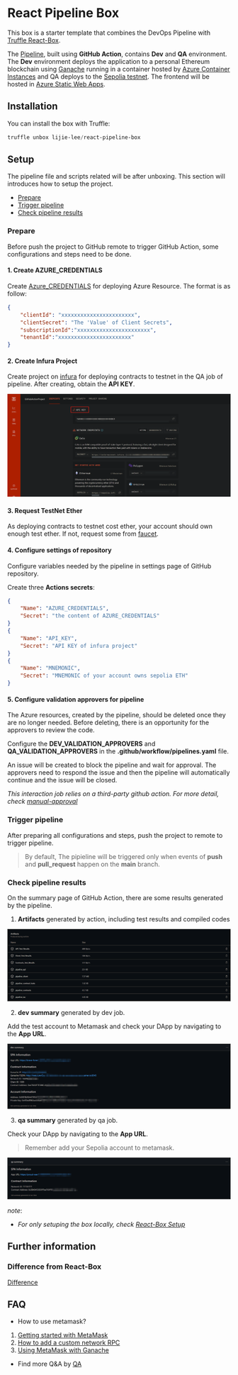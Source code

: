 # React Pipeline Box

This box is a starter template that combines the DevOps Pipeline with [Truffle React-Box](https://trufflesuite.com/boxes/react/).

The [Pipeline](docs/Pipeline.md), built using **GitHub Action**, contains **Dev** and **QA** environment. The **Dev** environment deploys the application to a personal Ethereum blockchain using [Ganache](https://next-stack.github.io/ganache/) running in a container hosted by [Azure Container Instances](https://learn.microsoft.com/en-us/azure/container-instances/container-instances-overview) and QA deploys to the [Sepolia testnet](https://sepolia.dev/). The frontend will be hosted in [Azure Static Web Apps](https://learn.microsoft.com/en-us/azure/static-web-apps/overview).

## Installation

You can install the box with Truffle:
```powershell
truffle unbox lijie-lee/react-pipeline-box
```

## Setup

The pipeline file and scripts related will be after unboxing. This section will introduces how to setup the project.

- [Prepare](#prepare)
- [Trigger pipeline](#trigger-pipeline)
- [Check pipeline results](#check-pipeline-results)

### Prepare

Before push the project to GitHub remote to trigger GitHub Action, some configurations and steps need to be done.

#### 1. Create AZURE_CREDENTIALS

Create [Azure_CREDENTIALS](https://learn.microsoft.com/en-us/azure/active-directory/develop/howto-create-service-principal-portal) for deploying Azure Resource. The format is as follow:

```json
{
    "clientId": "xxxxxxxxxxxxxxxxxxxxxxx",
    "clientSecret": "The 'Value' of Client Secrets",
    "subscriptionId":"xxxxxxxxxxxxxxxxxxxxxxx",
    "tenantId":"xxxxxxxxxxxxxxxxxxxxxxx"
}
```

#### 2. Create Infura Project

Create project on [infura](https://app.infura.io/dashboard) for deploying contracts to testnet in the QA job of pipeline. After creating, obtain the **API KEY**.

![](docs/assets/SepoliaTestProject.png)

#### 3. Request TestNet Ether

As deploying contracts to testnet cost ether, your account should own enough test ether. If not, request some from [faucet](https://faucetlink.to/sepolia).


#### 4. Configure settings of repository

Configure variables needed by the pipeline in settings page of GitHub repository.

Create three **Actions secrets**:
```json
{
    "Name": "AZURE_CREDENTIALS",
    "Secret": "the content of AZURE_CREDENTIALS"
}
{
    "Name": "API_KEY",
    "Secret": "API KEY of infura project"
}
{
    "Name": "MNEMONIC",
    "Secret": "MNEMONIC of your account owns sepolia ETH"
}
```

#### 5. Configure validation approvers for pipeline

The Azure resources, created by the pipeline, should be deleted once they are no longer needed. Before deleting, there is an opportunity for the approvers to review the code. 

Configure the **DEV_VALIDATION_APPROVERS** and **QA_VALIDATION_APPROVERS** in the **.github/workflow/pipelines.yaml** file. 

An issue will be created to block the pipeline and wait for approval. The approvers need to respond the issue and then the pipeline will automatically continue and the issue will be closed.

  _This interaction job relies on a third-party github action. For more detail, check [manual-approval](https://github.com/trstringer/manual-approval)_

### Trigger pipeline

After preparing all configurations and steps, push the project to remote to trigger pipeline.

> By default, The pipieline will be triggered only when events of **push** and **pull_request** happen on the **main** branch.

### Check pipeline results

On the summary page of GitHub Action, there are some results generated by the pipeline.

1. **Artifacts** generated by action, including test results and compiled codes

![](docs/assets/ActionArtifacts.png)

2. **dev summary** generated by dev job.

Add the test account to Metamask and check your DApp by navigating to the **App URL**.

![](docs/assets/ActionDevSummary.png)

3. **qa summary** generated by qa job.

Check your DApp by navigating to the **App URL**.

> Remember add your Sepolia account to metamask.


![](docs/assets/ActionQASummary.png)


_note_: 

- _For only setuping the box locally, check [React-Box Setup](https://trufflesuite.com/boxes/react/#installation)_

## Further information

### Difference from React-Box

[Difference](docs/DifferenceFromReact.md)

## FAQ

- How to use metamask?

1. [Getting started with MetaMask](https://metamask.zendesk.com/hc/en-us/articles/360015489531)
2. [How to add a custom network RPC](https://metamask.zendesk.com/hc/en-us/articles/360043227612-How-to-add-a-custom-network-RPC)
3. [Using MetaMask with Ganache](https://trufflesuite.com/docs/truffle/how-to/truffle-with-metamask/#using-metamask-with-ganache)

- Find more Q&A by [QA](docs/QA.md)



